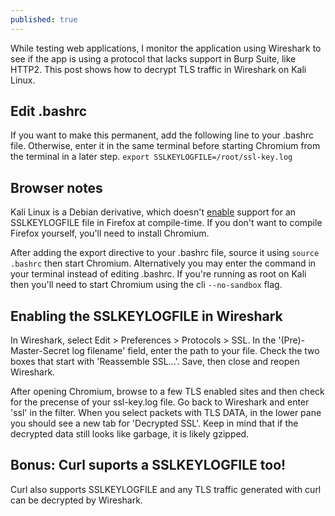 ```yaml
---
published: true
---
```

While testing web applications, I monitor the application using Wireshark to see if the app is using a protocol that lacks support in Burp Suite, like HTTP2. This post shows how to decrypt TLS traffic in Wireshark on Kali Linux.

## Edit .bashrc
If you want to make this permanent, add the following line to your .bashrc file. Otherwise, enter it in the same terminal before starting Chromium from the terminal in a later step.
`export SSLKEYLOGFILE=/root/ssl-key.log`

## Browser notes
Kali Linux is a Debian derivative, which doesn't [enable](https://developer.mozilla.org/en-US/docs/Mozilla/Projects/NSS/Key_Log_Format) support for an SSLKEYLOGFILE file in Firefox at compile-time. If you don't want to compile Firefox yourself, you'll need to install Chromium.

After adding the export directive to your .bashrc file, source it using `source .bashrc` then start Chromium. Alternatively you may enter the command in your terminal instead of editing .bashrc. If you're running as root on Kali then you'll need to start Chromium using the cli `--no-sandbox` flag.

## Enabling the SSLKEYLOGFILE in Wireshark
In Wireshark, select Edit > Preferences > Protocols > SSL. In the '(Pre)-Master-Secret log filename' field, enter the path to your file. Check the two boxes that start with 'Reassemble SSL...'. Save, then close and reopen Wireshark.

After opening Chromium, browse to a few TLS enabled sites and then check for the precense of your ssl-key.log file. Go back to Wireshark and enter 'ssl' in the filter. When you select packets with TLS DATA, in the lower pane you should see a new tab for 'Decrypted SSL'. Keep in mind that if the decrypted data still looks like garbage, it is likely gzipped.

## Bonus: Curl suports a SSLKEYLOGFILE too!
Curl also supports SSLKEYLOGFILE and any TLS traffic generated with curl can be decrypted by Wireshark.
